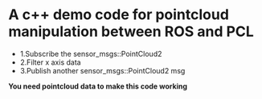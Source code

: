 # A c++ demo code for pointcloud manipulation between ROS and PCL

+ 1.Subscribe the sensor_msgs::PointCloud2 
+ 2.Filter x axis data
+ 3.Publish another sensor_msgs::PointCloud2 msg

**You need pointcloud data to make this code working**
